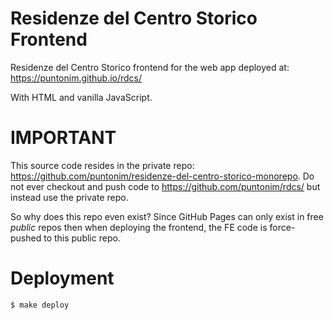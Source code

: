 **Residenze del Centro Storico Frontend**
=========================================

Residenze del Centro Storico frontend for the web app deployed at: https://puntonim.github.io/rdcs/

With HTML and vanilla JavaScript.


IMPORTANT
=========
This source code resides in the private repo: https://github.com/puntonim/residenze-del-centro-storico-monorepo.
Do not ever checkout and push code to https://github.com/puntonim/rdcs/ but instead use
 the private repo.

So why does this repo even exist?
Since GitHub Pages can only exist in free *public* repos then when deploying the 
 frontend, the FE code is force-pushed to this public repo.


Deployment
==========
```shell
$ make deploy
```
